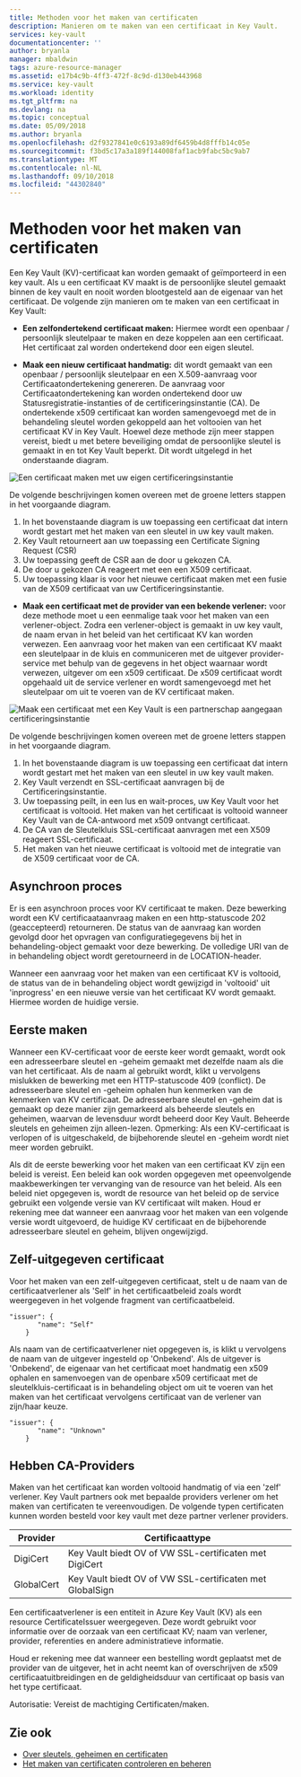 ```yaml
---
title: Methoden voor het maken van certificaten
description: Manieren om te maken van een certificaat in Key Vault.
services: key-vault
documentationcenter: ''
author: bryanla
manager: mbaldwin
tags: azure-resource-manager
ms.assetid: e17b4c9b-4ff3-472f-8c9d-d130eb443968
ms.service: key-vault
ms.workload: identity
ms.tgt_pltfrm: na
ms.devlang: na
ms.topic: conceptual
ms.date: 05/09/2018
ms.author: bryanla
ms.openlocfilehash: d2f9327841e0c6193a89df6459b4d8fffb14c05e
ms.sourcegitcommit: f3bd5c17a3a189f144008faf1acb9fabc5bc9ab7
ms.translationtype: MT
ms.contentlocale: nl-NL
ms.lasthandoff: 09/10/2018
ms.locfileid: "44302840"
---
```

# <a name="certificate-creation-methods"></a>Methoden voor het maken van certificaten

 Een Key Vault (KV)-certificaat kan worden gemaakt of geïmporteerd in een key vault. Als u een certificaat KV maakt is de persoonlijke sleutel gemaakt binnen de key vault en nooit worden blootgesteld aan de eigenaar van het certificaat. De volgende zijn manieren om te maken van een certificaat in Key Vault:  

-   **Een zelfondertekend certificaat maken:** Hiermee wordt een openbaar / persoonlijk sleutelpaar te maken en deze koppelen aan een certificaat. Het certificaat zal worden ondertekend door een eigen sleutel.  

-    **Maak een nieuw certificaat handmatig:** dit wordt gemaakt van een openbaar / persoonlijk sleutelpaar en een X.509-aanvraag voor Certificaatondertekening genereren. De aanvraag voor Certificaatondertekening kan worden ondertekend door uw Statusregistratie-instanties of de certificeringsinstantie (CA). De ondertekende x509 certificaat kan worden samengevoegd met de in behandeling sleutel worden gekoppeld aan het voltooien van het certificaat KV in Key Vault. Hoewel deze methode zijn meer stappen vereist, biedt u met betere beveiliging omdat de persoonlijke sleutel is gemaakt in en tot Key Vault beperkt. Dit wordt uitgelegd in het onderstaande diagram.  

![Een certificaat maken met uw eigen certificeringsinstantie](media/certificate-authority-1.png)  

De volgende beschrijvingen komen overeen met de groene letters stappen in het voorgaande diagram.

1. In het bovenstaande diagram is uw toepassing een certificaat dat intern wordt gestart met het maken van een sleutel in uw key vault maken.
2. Key Vault retourneert aan uw toepassing een Certificate Signing Request (CSR)
3. Uw toepassing geeft de CSR aan de door u gekozen CA.
4. De door u gekozen CA reageert met een een X509 certificaat.
5. Uw toepassing klaar is voor het nieuwe certificaat maken met een fusie van de X509 certificaat van uw Certificeringsinstantie.

-   **Maak een certificaat met de provider van een bekende verlener:** voor deze methode moet u een eenmalige taak voor het maken van een verlener-object. Zodra een verlener-object is gemaakt in uw key vault, de naam ervan in het beleid van het certificaat KV kan worden verwezen. Een aanvraag voor het maken van een certificaat KV maakt een sleutelpaar in de kluis en communiceren met de uitgever provider-service met behulp van de gegevens in het object waarnaar wordt verwezen, uitgever om een x509 certificaat. De x509 certificaat wordt opgehaald uit de service verlener en wordt samengevoegd met het sleutelpaar om uit te voeren van de KV certificaat maken.  

![Maak een certificaat met een Key Vault is een partnerschap aangegaan certificeringsinstantie](media/certificate-authority-2.png)  

De volgende beschrijvingen komen overeen met de groene letters stappen in het voorgaande diagram.

1. In het bovenstaande diagram is uw toepassing een certificaat dat intern wordt gestart met het maken van een sleutel in uw key vault maken.
2. Key Vault verzendt en SSL-certificaat aanvragen bij de Certificeringsinstantie.
3. Uw toepassing peilt, in een lus en wait-proces, uw Key Vault voor het certificaat is voltooid. Het maken van het certificaat is voltooid wanneer Key Vault van de CA-antwoord met x509 ontvangt certificaat.
4. De CA van de Sleutelkluis SSL-certificaat aanvragen met een X509 reageert SSL-certificaat.
5. Het maken van het nieuwe certificaat is voltooid met de integratie van de X509 certificaat voor de CA.

## <a name="asynchronous-process"></a>Asynchroon proces
Er is een asynchroon proces voor KV certificaat te maken. Deze bewerking wordt een KV certificaataanvraag maken en een http-statuscode 202 (geaccepteerd) retourneren. De status van de aanvraag kan worden gevolgd door het opvragen van configuratiegegevens bij het in behandeling-object gemaakt voor deze bewerking. De volledige URI van de in behandeling object wordt geretourneerd in de LOCATION-header.  

Wanneer een aanvraag voor het maken van een certificaat KV is voltooid, de status van de in behandeling object wordt gewijzigd in 'voltooid' uit 'inprogress' en een nieuwe versie van het certificaat KV wordt gemaakt. Hiermee worden de huidige versie.  

## <a name="first-creation"></a>Eerste maken
 Wanneer een KV-certificaat voor de eerste keer wordt gemaakt, wordt ook een adresseerbare sleutel en -geheim gemaakt met dezelfde naam als die van het certificaat. Als de naam al gebruikt wordt, klikt u vervolgens mislukken de bewerking met een HTTP-statuscode 409 (conflict).
De adresseerbare sleutel en -geheim ophalen hun kenmerken van de kenmerken van KV certificaat. De adresseerbare sleutel en -geheim dat is gemaakt op deze manier zijn gemarkeerd als beheerde sleutels en geheimen, waarvan de levensduur wordt beheerd door Key Vault. Beheerde sleutels en geheimen zijn alleen-lezen. Opmerking: Als een KV-certificaat is verlopen of is uitgeschakeld, de bijbehorende sleutel en -geheim wordt niet meer worden gebruikt.  

 Als dit de eerste bewerking voor het maken van een certificaat KV zijn een beleid is vereist.  Een beleid kan ook worden opgegeven met opeenvolgende maakbewerkingen ter vervanging van de resource van het beleid. Als een beleid niet opgegeven is, wordt de resource van het beleid op de service gebruikt een volgende versie van KV certificaat wilt maken. Houd er rekening mee dat wanneer een aanvraag voor het maken van een volgende versie wordt uitgevoerd, de huidige KV certificaat en de bijbehorende adresseerbare sleutel en geheim, blijven ongewijzigd.  

## <a name="self-issued-certificate"></a>Zelf-uitgegeven certificaat
 Voor het maken van een zelf-uitgegeven certificaat, stelt u de naam van de certificaatverlener als 'Self' in het certificaatbeleid zoals wordt weergegeven in het volgende fragment van certificaatbeleid.  

```  
"issuer": {  
       "name": "Self"  
    }  

```  

 Als naam van de certificaatverlener niet opgegeven is, is klikt u vervolgens de naam van de uitgever ingesteld op 'Onbekend'. Als de uitgever is 'Onbekend', de eigenaar van het certificaat moet handmatig een x509 ophalen en samenvoegen van de openbare x509 certificaat met de sleutelkluis-certificaat is in behandeling object om uit te voeren van het maken van het certificaat vervolgens certificaat van de verlener van zijn/haar keuze.

```  
"issuer": {  
       "name": "Unknown"  
    }  

```  

## <a name="partnered-ca-providers"></a>Hebben CA-Providers
Maken van het certificaat kan worden voltooid handmatig of via een 'zelf' verlener. Key Vault partners ook met bepaalde providers verlener om het maken van certificaten te vereenvoudigen. De volgende typen certificaten kunnen worden besteld voor key vault met deze partner verlener providers.  

|Provider|Certificaattype|  
|--------------|----------------------|  
|DigiCert|Key Vault biedt OV of VW SSL-certificaten met DigiCert|
|GlobalCert|Key Vault biedt OV of VW SSL-certificaten met GlobalSign|

 Een certificaatverlener is een entiteit in Azure Key Vault (KV) als een resource CertificateIssuer weergegeven. Deze wordt gebruikt voor informatie over de oorzaak van een certificaat KV; naam van verlener, provider, referenties en andere administratieve informatie.

Houd er rekening mee dat wanneer een bestelling wordt geplaatst met de provider van de uitgever, het in acht neemt kan of overschrijven de x509 certificaatuitbreidingen en de geldigheidsduur van certificaat op basis van het type certificaat.  

 Autorisatie: Vereist de machtiging Certificaten/maken.

 ## <a name="see-also"></a>Zie ook
 - [Over sleutels, geheimen en certificaten](about-keys-secrets-and-certificates.md)
 - [Het maken van certificaten controleren en beheren](create-certificate-scenarios.md)
